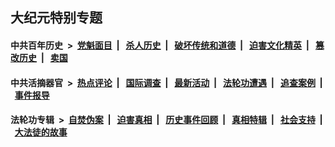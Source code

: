 ## 大纪元特别专题

#### 中共百年历史 &nbsp;>&nbsp; [党魁面目](indexes/nf1176107/README.md?04050430) &nbsp;| &nbsp; [杀人历史](indexes/nf1176106/README.md?04050430) &nbsp;| &nbsp; [破坏传统和道德](indexes/nf1176106/README.md?04050430) &nbsp;| &nbsp; [迫害文化精英](indexes/nf1176111/README.md?04050430) &nbsp;| &nbsp; [篡改历史](indexes/nf1176115/README.md?04050430) &nbsp;| &nbsp; [卖国](indexes/nf1176117/README.md?04050430) 

#### 中共活摘器官 &nbsp;>&nbsp; [热点评论](indexes/nf5879/README.md?04050430) &nbsp;| &nbsp; [国际调查](indexes/nf5947/README.md?04050430) &nbsp;| &nbsp; [最新活动](indexes/nf5883/README.md?04050430) &nbsp;| &nbsp; [法轮功遭遇](indexes/nf5881/README.md?04050430) &nbsp;| &nbsp; [追查案例](indexes/nf5880/README.md?04050430) &nbsp;| &nbsp; [事件报导](indexes/nf5877/README.md?04050430) 

#### 法轮功专辑 &nbsp;>&nbsp; [自焚伪案](indexes/nf5562/README.md?04050430) &nbsp;| &nbsp; [迫害真相](indexes/nf4379/README.md?04050430) &nbsp;| &nbsp; [历史事件回顾](indexes/nf5793/README.md?04050430) &nbsp;| &nbsp; [真相特辑](indexes/nf4389/README.md?04050430) &nbsp;| &nbsp; [社会支持](indexes/nf4386/README.md?04050430) &nbsp;| &nbsp; [大法徒的故事](indexes/nf1147481/README.md?04050430) 
